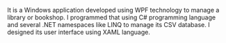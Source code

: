 It is a Windows application developed using WPF technology to manage a library or bookshop.
I programmed that using C# programming language and several .NET namespaces like LINQ to manage its CSV database.
I designed its user interface using XAML language.
